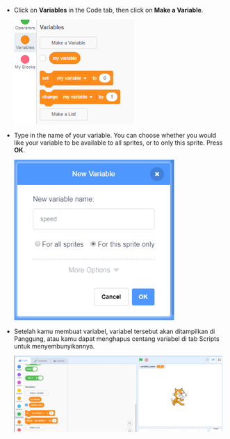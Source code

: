 + Click on **Variables** in the Code tab, then click on **Make a Variable**.
    
    ![Variable blocks](images/data-blocks.png)

+ Type in the name of your variable. You can choose whether you would like your variable to be available to all sprites, or to only this sprite. Press **OK**.
    
    ![Buat variabel](images/create-variable.png)

+ Setelah kamu membuat variabel, variabel tersebut akan ditampilkan di Panggung, atau kamu dapat menghapus centang variabel di tab Scripts untuk menyembunyikannya.
    
    ![Variable on the stage](images/variable-show.png)